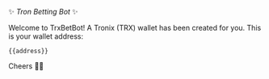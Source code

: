 ✨ *Tron Betting Bot* ✨

Welcome to TrxBetBot! A Tronix (TRX) wallet has been created for you. This is your wallet address:  

`{{address}}`

Cheers 🍻👋